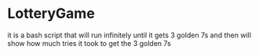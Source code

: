 # LotteryGame
it is a bash script that will run infinitely until it gets 3 golden 7s and then will show how much tries it took to get the 3 golden 7s
